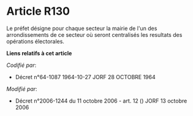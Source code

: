 # Article R130

Le préfet désigne pour chaque secteur la mairie de l'un des arrondissements de ce secteur où seront centralisés les resultats
des opérations électorales.

**Liens relatifs à cet article**

_Codifié par_:

  - Décret n°64-1087 1964-10-27 JORF 28 OCTOBRE 1964

_Modifié par_:

  - Décret n°2006-1244 du 11 octobre 2006 - art. 12 () JORF 13 octobre 2006
